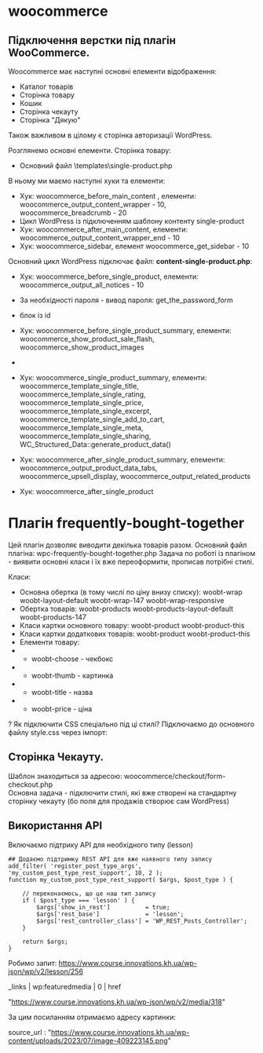 # woocommerce
## Підключення верстки під плагін WooCommerce.
Woocommerce має наступні основні елементи відображення:
* Каталог товарів
* Сторінка товару
* Кошик
* Сторінка чекауту
* Сторінка "Дякую"

Також важливом в цілому є сторінка авторизації WordPress.  

Розглянемо основні елементи.
Сторінка товару:
* Основний файл \templates\single-product.php

В ньому ми маємо наступні хуки та елементи:
* Хук: woocommerce_before_main_content , елементи: woocommerce_output_content_wrapper - 10, woocommerce_breadcrumb - 20
* Цикл WordPress із підключенням шаблону контенту single-product
* Хук: woocommerce_after_main_content, елементи: woocommerce_output_content_wrapper_end - 10
* Хук: woocommerce_sidebar, елемент woocommerce_get_sidebar - 10


Основний цикл WordPress підключає файл:
**content-single-product.php**:
* Хук: woocommerce_before_single_product, елементи: woocommerce_output_all_notices - 10
* За необхідності пароля - вивод пароля: get_the_password_form
* блок із id
* Хук: woocommerce_before_single_product_summary, елементи: woocommerce_show_product_sale_flash, woocommerce_show_product_images

* 	<div class="summary entry-summary">
* Хук: woocommerce_single_product_summary, елементи: woocommerce_template_single_title, woocommerce_template_single_rating, woocommerce_template_single_price, woocommerce_template_single_excerpt, woocommerce_template_single_add_to_cart, woocommerce_template_single_meta, woocommerce_template_single_sharing, WC_Structured_Data::generate_product_data()
* Хук: woocommerce_after_single_product_summary, елементи: woocommerce_output_product_data_tabs, woocommerce_upsell_display, woocommerce_output_related_products
* Хук: woocommerce_after_single_product

# Плагін frequently-bought-together
Цей плагін дозволяє виводити декілька товарів разом.
Основний файл плагіна: wpc-frequently-bought-together.php
Задача по роботі із плагіном - виявити основні класи і їх вже переоформити, прописав потрібні стилі.

Класи:  
* Основна обертка (в тому числі по ціну внизу списку): woobt-wrap woobt-layout-default woobt-wrap-147 woobt-wrap-responsive
* Обертка товарів: woobt-products woobt-products-layout-default woobt-products-147
* Класи картки основного товару: woobt-product woobt-product-this
* Класи картки додаткових товарів: woobt-product woobt-product-this
* Елементи товару:
* * woobt-choose - чекбокс
* * woobt-thumb - картинка
* * woobt-title - назва
* * woobt-price - ціна

? Як підключити CSS спеціально під ці стилі?
Підключаємо до основного файлу style.css через імпорт: 

## Сторінка Чекауту.
Шаблон знаходиться за адресою: woocommerce/checkout/form-checkout.php  
Основна задача - підключити стилі, які вже створені на стандартну сторінку чекауту (бо поля для продажів створює сам WordPress)

## Використання API
Включаємо підтрику API для необхідного типу (lesson)

```
## Додаємо підтримку REST API для вже наявного типу запису
add_filter( 'register_post_type_args', 'my_custom_post_type_rest_support', 10, 2 );
function my_custom_post_type_rest_support( $args, $post_type ) {

	// переконаємось, що це наш тип запису
	if ( $post_type === 'lesson' ) {
		$args['show_in_rest']          = true;
		$args['rest_base']             = 'lesson';
		$args['rest_controller_class'] = 'WP_REST_Posts_Controller';
	}

	return $args;
}

```


Робимо запит:
https://www.course.innovations.kh.ua/wp-json/wp/v2/lesson/256

_links | wp:featuredmedia | 0 | href

"https://www.course.innovations.kh.ua/wp-json/wp/v2/media/318"

За цим посиланням отримаємо адресу картинки:

source_url : "https://www.course.innovations.kh.ua/wp-content/uploads/2023/07/image-409223145.png"

